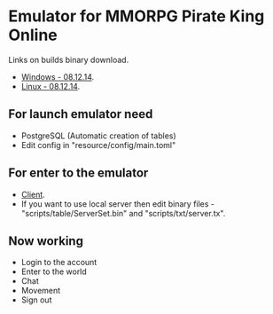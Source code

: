 Emulator for MMORPG Pirate King Online
===

Links on builds binary download.

- [Windows - 08.12.14](https://mega.co.nz/#!yMYxDSaQ!_ih7Qzo6CkEV_KD19tjBuLTcNc6nh33eOCpyr60X8nE).
- [Linux - 08.12.14](https://mega.co.nz/#!SZZ1hYgC!7ZLWhjppBL8IGkrPnUyl5dZnTLxqbnEUU0bA0rWj8VU).

## For launch emulator need

- PostgreSQL (Automatic creation of tables)
- Edit config in "resource/config/main.toml"

## For enter to the emulator

- [Client](https://mega.co.nz/#!PFhT3bJC!nWA8eAhxPz_2L-TzfqQtKPzm_xoEYaOoiQuHs6qyt-Y).
- If you want to use local server then edit binary files - "scripts/table/ServerSet.bin" and "scripts/txt/server.tx".

## Now working

- Login to the account
- Enter to the world
- Chat
- Movement
- Sign out 